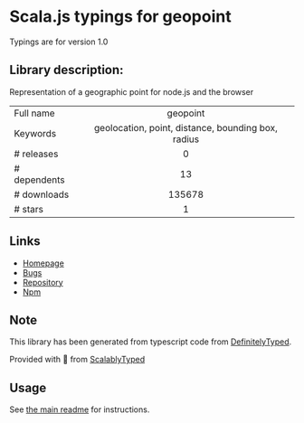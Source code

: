 
# Scala.js typings for geopoint

Typings are for version 1.0

## Library description:
Representation of a geographic point for node.js and the browser

|                    |                 |
| ------------------ | :-------------: |
| Full name          | geopoint |
| Keywords           | geolocation, point, distance, bounding box, radius |
| # releases         | 0 |
| # dependents       | 13 |
| # downloads        | 135678 |
| # stars            | 1 |

## Links
- [Homepage](https://github.com/davidwood/node-geopoint#readme)
- [Bugs](https://github.com/davidwood/node-geopoint/issues)
- [Repository](https://github.com/davidwood/node-geopoint)
- [Npm](https://www.npmjs.com/package/geopoint)
    


## Note
This library has been generated from typescript code from [DefinitelyTyped](https://definitelytyped.org).

Provided with :purple_heart: from [ScalablyTyped](https://github.com/oyvindberg/ScalablyTyped)

## Usage
See [the main readme](../../readme.md) for instructions.


